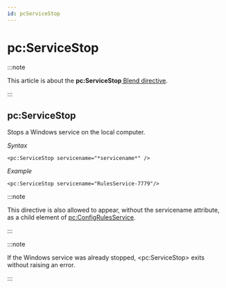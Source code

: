 ```yaml
---
id: pcServiceStop
---
```


# pc:ServiceStop




:::note

This article is about the **pc:ServiceStop**[ Blend directive](/docs/Repositories/Blend_directives).

:::

## **pc:ServiceStop**

Stops a Windows service on the local computer.

*Syntax*

```
<pc:ServiceStop servicename="*servicename*" />
```

*Example*

```language-xml
<pc:ServiceStop servicename="RulesService-7779"/>
```


:::note

This directive is also allowed to appear, without the servicename attribute, as a child element of [pc:ConfigRulesService](/docs/Repositories/Blend_directives/pcConfigRulesService.md).

:::


:::note

If the Windows service was already stopped, \<pc:ServiceStop> exits without raising an error.

:::
